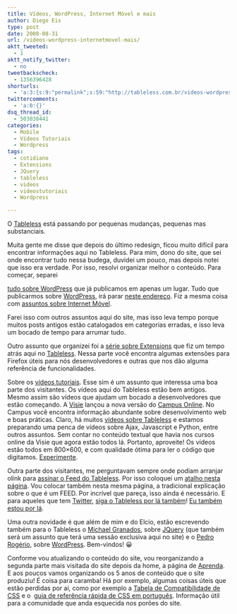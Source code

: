 ```yaml
---
title: Vídeos, WordPress, Internet Móvel e mais
author: Diego Eis
type: post
date: 2008-08-31
url: /videos-wordpress-internetmovel-mais/
aktt_tweeted:
  - 1
aktt_notify_twitter:
  - no
tweetbackscheck:
  - 1356396428
shorturls:
  - 'a:3:{s:9:"permalink";s:59:"http://tableless.com.br/videos-wordpress-internetmovel-mais";s:7:"tinyurl";s:26:"http://tinyurl.com/3mzdq8j";s:4:"isgd";s:19:"http://is.gd/MV4dZl";}'
twittercomments:
  - 'a:0:{}'
dsq_thread_id:
  - 503038441
categories:
  - Mobile
  - Vídeos Tutoriais
  - Wordpress
tags:
  - cotidiano
  - Extensions
  - JQuery
  - tableless
  - videos
  - videostutoriais
  - Wordpress

---
```

O [Tableless][1] está passando por pequenas mudanças, pequenas mas substanciais.

Muita gente me disse que depois do último redesign, ficou muito difícil para encontrar informações aqui no Tableless. Para mim, dono do site, que sei onde encontrar tudo nessa budega, duvidei um pouco, mas depois notei que isso era verdade. Por isso, resolvi organizar melhor o conteúdo.<!--more--> Para começar, separei 

[tudo sobre WordPress][2] que já publicamos em apenas um lugar. Tudo que publicarmos sobre [WordPress][3], irá parar [neste endereço][4]. Fiz a mesma coisa com [assuntos sobre Internet Móvel][5].
  
Farei isso com outros assuntos aqui do site, mas isso leva tempo porque muitos posts antigos estão catalogados em categorias erradas, e isso leva um bocado de tempo para arrumar tudo.

Outro assunto que organizei foi a [série sobre Extensions][6] que fiz um tempo atrás aqui no [Tableless][7]. Nessa parte você encontra algumas extensões para Firefox úteis para nós desenvolvedores e outras que nos dão alguma referência de funcionalidades.

Sobre os [vídeos tutoriais][8]. Esse sim é um assunto que interessa uma boa parte dos visitantes. Os vídeos aqui do Tableless estão bem antigos. Mesmo assim são vídeos que ajudam um bocado a desenvolvedores que estão começando. A [Visie][9] lançou a nova versão do [Campus Online][10]. No Campus você encontra informação abundante sobre desenvolvimento web e boas práticas. Claro, há muitos [vídeos sobre Tableless][11] e estamos preparando uma penca de vídeos sobre Ajax, Javascript e Python, entre outros assuntos. Sem contar no conteúdo textual que havia nos cursos online da Visie que agora estão todos lá. Portanto, aproveite! Os vídeos estão todos em 800&#215;600, e com qualidade ótima para ler o código que digitamos. [Experimente][12].

Outra parte dos visitantes, me perguntavam sempre onde podiam arranjar olink para [assinar o Feed do Tableless][13]. Por isso coloquei um [atalho nesta página][14]. Vou colocar também nesta mesma página, a tradicional explicação sobre o que é um FEED. Por incrível que pareça, isso ainda é necessário. E para aqueles que tem [Twitter][15], [siga o Tableless por lá também][16]! [Eu também estou por lá][17].

Uma outra novidade é que além de mim e do Elcio, estão escrevendo também para o Tableless o [Michael Granados][18], sobre [JQuery][19] (que também será um assunto que terá uma sessão exclusiva aqui no site) e o [Pedro Rogério][20], sobre [WordPress][21]. Bem-vindos! 😀

Conforme vou atualizando o conteúdo do site, vou reorganizando a segunda parte mais visitada do site depois da home, a página de [Aprenda][22]. E aos poucos vamos organizando os 5 anos de conteúdo que o site produziu! É coisa para caramba! Há por exemplo, algumas coisas úteis que estão perdidas por aí, como por exemplo a [Tabela de Compatibilidade de CSS][23] e o  [guia de referência rápida de CSS em português][24]. Informação útil para a comunidade que anda esquecida nos porões do site.

 [1]: http://tableless.com.br/ "Informações sobre tableless e boas práticas de desenvolvimento"
 [2]: http://tableless.com.br/wordpress/ "Tutoriais e Informações sobre WordPress"
 [3]: http://wordpress.org/
 [4]: http://tableless.com.br/wordpress "Tutoriais e artigos sobre WordPress"
 [5]: http://tableless.com.br/internet-movel "Tudo sobre Internet Móvel"
 [6]: http://tableless.com.br/extensoes-do-firefox "Comentários e sugestões de Extensions de desenvolvimento web para Firefox"
 [7]: http://tableless.com.br/ "Fonte de informação sobre Desenvolvimento Web"
 [8]: http://campus.visie.com.br/ "Vídeos tutoriais sobre Tableless"
 [9]: http://visie.com.br/treinamentos/ "Curso de Ajax, Tableless e desenvolvimento web"
 [10]: http://campus.visie.com.br/ "Vídeos sobre Tableless e desenvolvimento web"
 [11]: http://campus.visie.com.br/
 [12]: http://campus.visie.com.br/campus/cadastrese "Cadastre-se grátis!"
 [13]: http://tableless.com.br/assine/ "Feed do Tableless"
 [14]: http://tableless.com.br/assine/
 [15]: http://twitter.com/
 [16]: http://twitter.com/tableless/ "Twitter sobre Tableless"
 [17]: http://twitter.com/diegoeis/
 [18]: http://dgmike.wordpress.com/ "Michael Granados - DGMike"
 [19]: http://tableless.com.br/jquery "Informações e tutoriais sobre JQuery"
 [20]: http://www.pinceladasdaweb.com.br/blog/ "Pedro Rogério - Pinceladas da Web"
 [21]: http://tableless.com.br/wordpress/
 [22]: http://tableless.com.br/aprenda
 [23]: http://tableless.com.br/compatibilidadecss/ "Tabela de compatibilidade de CSS e Browsers"
 [24]: http://tableless.com.br/uploads/2007/05/referenciacss.pdf "Guia de referência rápida de CSS"